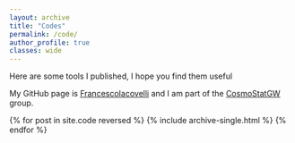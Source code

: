 ```yaml
---
layout: archive
title: "Codes"
permalink: /code/
author_profile: true
classes: wide
---
```


Here are some tools I published, I hope you find them useful
 
My <i class="fab fa-fw fa-github"></i> GitHub page is <a href="https://github.com/FrancescoIacovelli" target="_blank"> FrancescoIacovelli</a> and I am part of the  <a href="https://github.com/CosmoStatGW" target="_blank"> CosmoStatGW </a> group. 

{% for post in site.code reversed %}
  {% include archive-single.html %}
{% endfor %}
